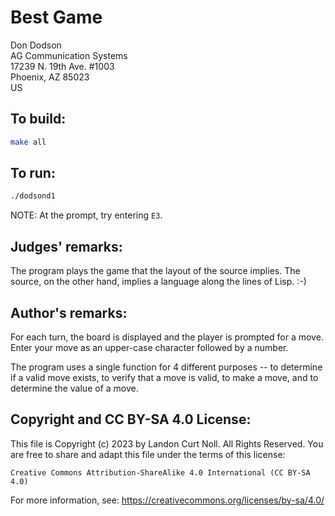# Best Game

Don Dodson\
AG Communication Systems\
17239 N. 19th Ave. #1003\
Phoenix, AZ 85023\
US

## To build:

```sh
make all
```

## To run:

```sh
./dodsond1
```

NOTE: At the prompt, try entering `E3`.

## Judges' remarks:

The program plays the game that the layout of the source implies.
The source, on the other hand, implies a language along the
lines of Lisp.  :-)

## Author's remarks:

For each turn, the board is displayed and the player is prompted for
a move.  Enter your move as an upper-case  character followed by a number.

The program uses a single function for 4 different purposes -- to
determine if a valid move exists, to verify that a move is valid, to
make a move, and to determine the value of a move.

## Copyright and CC BY-SA 4.0 License:

This file is Copyright (c) 2023 by Landon Curt Noll.  All Rights Reserved.
You are free to share and adapt this file under the terms of this license:

    Creative Commons Attribution-ShareAlike 4.0 International (CC BY-SA 4.0)

For more information, see: https://creativecommons.org/licenses/by-sa/4.0/

